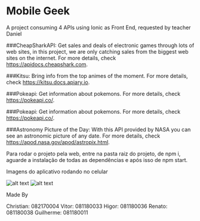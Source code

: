 # Mobile Geek
A project consuming 4 APIs using Ionic as Front End, requested by teacher Daniel

###CheapSharkAPI:
Get sales and deals of electronic games through lots of web sites,
in this project, we are only catching sales from the biggest web sites on the internet.
For more details, check https://apidocs.cheapshark.com.

###Kitsu:
Bring info from the top animes of the moment.
For more details, check https://kitsu.docs.apiary.io.

###Pokeapi:
Get information about pokemons.
For more details, check https://pokeapi.co/.

###Pokeapi:
Get information about pokemons.
For more details, check https://pokeapi.co/.

###Astronomy Picture of the Day:
With this API provided by NASA you can see an astronomic picture of any date.
For more details, check https://apod.nasa.gov/apod/astropix.html.


Para rodar o projeto pela web, entre na pasta raiz do projeto, de npm i, aguarde a instalação de todas as dependências e após isso de npm start.


Imagens do aplicativo rodando no celular

![alt text](https://i.ibb.co/FK2NbzY/app-rodando-cel.jpg)
![alt text](https://i.ibb.co/QMcmjZf/app-rodando-cel-2.jpg)

Made By

Christian: 082170004
Vitor: 081180033
Higor: 081180036
Renato: 081180038
Guilherme: 081180011

